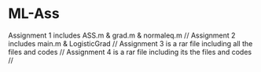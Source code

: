 # ML-Ass
Assignment 1 includes ASS.m & grad.m & normaleq.m //
Assignment 2 includes main.m & LogisticGrad //
Assignment 3 is a rar file including all the files and codes //
Assignment 4 is a rar file including its the files and codes //
